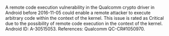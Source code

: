 A remote code execution vulnerability in the Qualcomm crypto driver in Android before 2016-11-05 could enable a remote attacker to execute arbitrary code within the context of the kernel. This issue is rated as Critical due to the possibility of remote code execution in the context of the kernel. Android ID: A-30515053. References: Qualcomm QC-CR#1050970.
